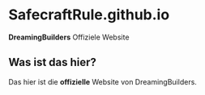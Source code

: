 # SafecraftRule.github.io

**DreamingBuilders** Offiziele Website

## Was ist das hier?

Das hier ist die **offizielle** Website von DreamingBuilders.
